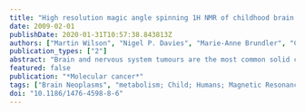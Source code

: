 ```yaml
---
title: "High resolution magic angle spinning 1H NMR of childhood brain and nervous system tumours."
date: 2009-02-01
publishDate: 2020-01-31T10:57:38.843813Z
authors: ["Martin Wilson", "Nigel P. Davies", "Marie-Anne Brundler", "Carmel McConville", "Richard G. Grundy", "Andrew C. Peet"]
publication_types: ["2"]
abstract: "Brain and nervous system tumours are the most common solid cancers in children. Molecular characterisation of these tumours is important for providing novel biomarkers of disease and identifying molecular pathways which may provide putative targets for new therapies. 1H magic angle spinning NMR spectroscopy (1H HR-MAS) is a powerful tool for determining metabolite profiles from small pieces of intact tissue and could potentially provide important molecular information. Forty tissue samples from 29 children with glial and primitive neuro-ectodermal tumours were analysed using HR-MAS (600 MHz Varian gHX nanoprobe). Tumour spectra were fitted to a library of individual metabolite spectra to provide metabolite values. These values were then used in a two tailed t-test and multi-variate analysis employing a principal component analysis and a linear discriminant analysis. Classification accuracy was estimated using a leave-one-out analysis and B632+ bootstrapping. Glial tumours had significantly (two tailed t-test p < 0.05) higher creatine and glutamine and lower taurine, phosphoethanolamine, phosphorylcholine and choline compared with primitive neuro-ectodermal tumours. Classification accuracy was 90%. Medulloblastomas (n = 9) had significantly (two tailed t-test p < 0.05) higher creatine, glutamine, phosphorylcholine, glycine and scyllo-inositol than neuroblastomas (n = 7), classification accuracy was 94%. Supratentorial primitive neuro-ectodermal tumours had metabolite profiles in keeping with other primitive neuro-ectodermal tumours whilst ependymomas (n = 2) had metabolite profiles intermediate between pilocytic astrocytomas (n = 10) and primitive neuro-ectodermal tumours. HR-MAS identified key differences in the metabolite profiles of childhood brain and nervous system improving the molecular characterisation of these tumours. Further investigation of the underlying molecular pathways is required to assess their potential as targets for new agents."
featured: false
publication: "*Molecular cancer*"
tags: ["Brain Neoplasms", "metabolism; Child; Humans; Magnetic Resonance Spectroscopy", "methods; Nervous System Neoplasms", "metabolism; Principal Component Analysis"]
doi: "10.1186/1476-4598-8-6"
---
```


